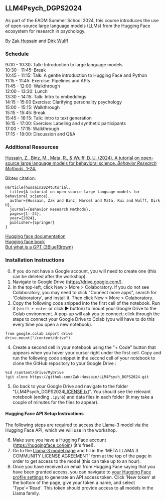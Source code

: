 ## LLM4Psych_DGPS2024

As part of the EADM Summer School 2024, this course introduces the use of open-source large language models (LLMs) from the Hugging Face ecosystem for research in psychology.

By [Zak Hussain](https://zak-hussain.github.io/) and [Dirk Wulff](https://www.mpib-berlin.mpg.de/person/93374/2549)

### Schedule

9:00 - 10:30: Talk: Introduction to large language models<br>
10:30 - 11:45: Break<br>
10:45 - 11:15: Talk: A gentle introduction to Hugging Face and Python<br>
11:15 - 11:45: Exercise:  Pipelines and APIs<br>
11:45 - 12:00: Walkthrough<br>
12:00 - 13:30: Lunch<br>
13:30 - 14:15: Talk: Intro to embeddings<br>
14:15 - 15:00 Exercise: Clarifying personality psychology<br>
15:00 - 15:15: Walkthrough<br>
15:15 - 15:45: Break<br>
15:45 - 16:15: Talk: Intro to text generation<br>
16:15 - 17:00: Exercise: Labeling and synthetic participants<br>
17:00 - 17:15: Walkthrough<br>
17:15 - 18:00: Discussion and Q&A<br>

### Additional Resources

<a href="https://doi.org/10.3758/s13428-024-02455-8">Hussain, Z., Binz, M., Mata, R., & Wulff, D. U. (2024). A tutorial on open-source large language models for behavioral science. *Behavior Research Methods*, 1-24.
</a>

Bibtex citation:

```
@article{hussain2024tutorial,
  title={A tutorial on open-source large language models for behavioral science},
  author={Hussain, Zak and Binz, Marcel and Mata, Rui and Wulff, Dirk U},
  journal={Behavior Research Methods},
  pages={1--24},
  year={2024},
  publisher={Springer}
}
```

[Hugging face documentation](https://huggingface.co/docs)<br>
[Hugging face book](https://transformersbook.com/)<br>
[But what is a GPT (3Blue1Brown)](https://www.youtube.com/watch?v=wjZofJX0v4M&list=PLZHQObOWTQDNU6R1_67000Dx_ZCJB-3pi&index=5)<br>

### Installation Instructions
0. If you do not have a Google account, you will need to create one (this can be deleted after the workshop).
1. Navigate to Google Drive (https://drive.google.com/).
2. In the top-left, click New > More > Colaboratory. If you do not see Colaboratory, you may need to click "Connect more apps", 
search for 'Colaboratory', and install it. Then click New > More > Colaboratory.
3. Copy the following code snipped into the first cell of the notebook. Run it (```shift + enter``` or click &#9658; button) to mount your Google Drive to the Colab environment.
A pop-up will ask you to connect; click through the steps to connect your Google Drive to Colab (you will have to do this
every time you open a new notebook).
```
from google.colab import drive
drive.mount("/content/drive")
```
4. Create a second cell in your notebook using the "+ Code" button that appears when you hover your cursor right under the first cell. Copy and run the following code snippet in the second cell of your notebook to clone the GitHub repository to your Google Drive :
```
%cd /content/drive/MyDrive
!git clone https://github.com/Zak-Hussain/LLM4Psych_DGPS2024.git
```
5. Go back to your Google Drive and navigate to the folder "LLM4Psych_DGPS2024[LICENSE.txt](..%2FLLM4BeSci_EADM2024%2FLICENSE.txt)". You should see the relevant notebook (ending `.ipynb`) and data files in each folder (it may take  a couple of minutes for the files to appear).

#### Hugging Face API Setup Instructions
The following steps are required to access the Llama-3 model via the Hugging Face API, which we will use in the workshop.

6. Make sure you have a Hugging Face account (https://huggingface.co/join) (it's free!). 
7. Go to the [Llama-3 model page](https://huggingface.co/meta-llama/Meta-Llama-3-8B-Instruct) and fill in the 'META LLAMA 3 COMMUNITY LICENSE AGREEMENT' form at the top of the page in order to get access to the model (this can take up to an hour). 
8. Once you have received an email from Hugging Face saying that you have been granted access, you can navigate to [your Hugging Face profile settings](https://huggingface.co/settings/tokens) to generate an API access token. Click 'New token' at the bottom of the page, give your token a name, and select  'Type'='Read'. This token should provide access to all models in the Llama family. 
